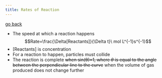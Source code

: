 ```yaml
---
title: Rates of Reaction
---
```


[go back](11Subjects/11Chemistry.md)

- The speed at which a reaction happens
$$Rate=\frac{\Delta[Reactants]}{\Delta t}\ mol L^{-1}s^{-1}$$
- \[Reactants] is concentration
- For a reaction to happen, particles must collide
- The reaction is complete ~~when sin(θ)=1, where $\theta$ is equal to the angle between the perpendicular line to the curve~~ when the volume of gas produced does not change further
